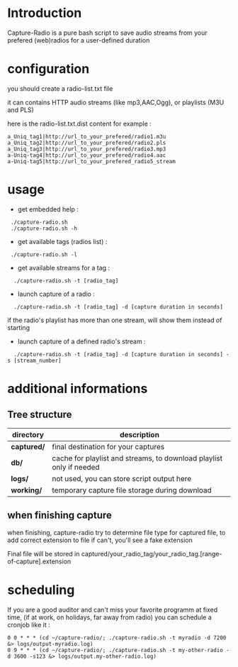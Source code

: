 # Introduction

Capture-Radio is a pure bash script to save audio streams from your prefered (web)radios for a user-defined duration


# configuration

you should create a radio-list.txt file

it can contains HTTP audio streams (like mp3,AAC,Ogg), or playlists (M3U and PLS)

here is the radio-list.txt.dist content for example :

```
a_Uniq_tag1|http://url_to_your_prefered/radio1.m3u
a_Uniq_tag2|http://url_to_your_prefered/radio2.pls
a_Uniq_tag3|http://url_to_your_prefered/radio3.mp3
a-Uniq-tag4|http://url_to_your_prefered/radio4.aac
a-Uniq-tag5|http://url_to_your_prefered_radio5_stream
```

# usage

- get embedded help :

```
 ./capture-radio.sh
 ./capture-radio.sh -h
```

- get available tags (radios list) :

```
 ./capture-radio.sh -l
```

- get available streams for a tag :

```
  ./capture-radio.sh -t [radio_tag]
```  

- launch capture of a radio :

```
  ./capture-radio.sh -t [radio_tag] -d [capture duration in seconds]
```

  if the radio's playlist has more than one stream, will show them instead of starting

- launch capture of a defined radio's stream :

```
  ./capture-radio.sh -t [radio_tag] -d [capture duration in seconds] -s [stream_number]
```


# additional informations

## Tree structure
|directory|description|
|---|---|
| **captured/** | final destination for your captures |
| **db/** | cache for playlist and streams, to download playlist only if needed |
| **logs/** | not used, you can store script output here |
| **working/** | temporary capture file storage during download |
  

## when finishing capture  

when finishing, capture-radio try to determine file type for captured file, to add correct extension to file
if can't, you'll see a fake extension

Final file will be stored in captured/your_radio_tag/your_radio_tag.[range-of-capture].extension

# scheduling

If you are a good auditor and can't miss your favorite programm at fixed time,
(if at work, on holidays, far away from radio)
you can schedule a cronjob like it : 

```
0 0 * * * (cd ~/capture-radio/; ./capture-radio.sh -t myradio -d 7200 &> logs/output-myradio.log)
0 9 * * * (cd ~/capture-radio/; ./capture-radio.sh -t my-other-radio -d 3600 -s123 &> logs/output.my-other-radio.log)
```

